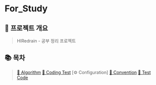 # For_Study


## 📌 프로젝트 개요
> HIRedrain - 공부 정리 프로젝트


## 📚 목차
> [🧠 Algorithm](https://github.com/HIRedrain/For_Study/tree/main/src/main/kotlin/for_study/algorithm)
> [🎯 Coding Test](https://github.com/HIRedrain/For_Study/tree/main/src/main/kotlin/for_study/coding_test)
> [⚙️ Configuration]
> [📄 Convention](https://github.com/HIRedrain/For_Study/blob/main/Convention.txt)
> [🧪 Test Code](https://github.com/HIRedrain/For_Study/tree/main/src/test/kotlin/for_study)



